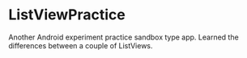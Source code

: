 # ListViewPractice

Another Android experiment practice sandbox type app. Learned the differences between a couple of ListViews.
